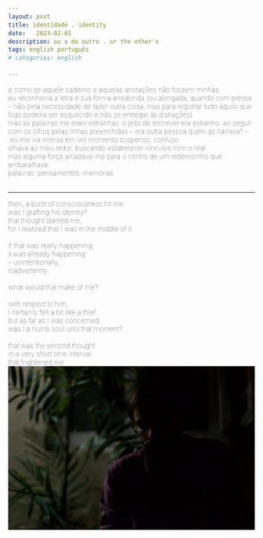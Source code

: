 ```yaml
---
layout: post
title: identidade . identity
date:   2023-02-01
description: ou a do outro . or the other's
tags: english português
# categories: english

---
```


<span style="font-size:14px;font-weight:lighter">
é como se aquele caderno e aquelas anotações não fossem minhas.
<br> eu reconhecia a letra e sua forma arredonda (ou alongada, quando com pressa – não pela necessidade de fazer outra coisa, mas para registrar tudo aquilo que logo poderia ser esquecido e não se entregar às distrações)
<br> mas as palavras me eram estranhas; o jeito de escrever era estranho.
</span>

<span style="font-size:14px;font-weight:lighter">
ao seguir com os olhos pelas linhas preenchidas – era outra pessoa quem as narrava? – eu me via imersa em um momento suspenso, confuso
<br> olhava ao meu redor, buscando estabelecer vínculos com o real
<br> mas alguma força arrastava-me para o centro de um redemoinho que embaralhava
<br> palavras. pensamentos. memórias
</span>
<br>
<br>
<hr>

<span style="font-size:14px;font-weight:lighter">
then, a burst of consciousness hit me:
<br> was I grafting his identity?
<br> that thought startled me,
<br> for I realized that I was in the middle of it:
<br> 
<br> if that was really happening,
<br> it was already happening
<br> – unintentionally,
<br> inadvertently
<br> 
<br> what would that make of me?
<br> 
<br> with respect to him,
<br> I certainly felt a bit like a thief
<br> but as far as I was concerned:
<br> was I a numb soul until that moment?
<br> 
<br> that was the second thought
<br> in a very short time interval
<br> that frightened me
</span>

<div>
    <img src="/assets/img/portrait.jpg" class="my-image rounded z-depth-1">
</div>

